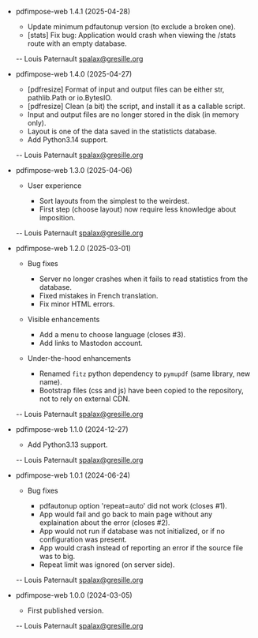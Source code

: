 * pdfimpose-web 1.4.1 (2025-04-28)

    * Update minimum pdfautonup version (to exclude a broken one).
    * [stats] Fix bug: Application would crash when viewing the /stats route with an empty database.

    -- Louis Paternault <spalax@gresille.org>

* pdfimpose-web 1.4.0 (2025-04-27)

    * [pdfresize] Format of input and output files can be either str, pathlib.Path or io.BytesIO.
    * [pdfresize] Clean (a bit) the script, and install it as a callable script.
    * Input and output files are no longer stored in the disk (in memory only).
    * Layout is one of the data saved in the statisticts database.
    * Add Python3.14 support.

    -- Louis Paternault <spalax@gresille.org>

* pdfimpose-web 1.3.0 (2025-04-06)

    * User experience

        * Sort layouts from the simplest to the weirdest.
        * First step (choose layout) now require less knowledge about imposition.

    -- Louis Paternault <spalax@gresille.org>

* pdfimpose-web 1.2.0 (2025-03-01)

    * Bug fixes

        * Server no longer crashes when it fails to read statistics from the database.
        * Fixed mistakes in French translation.
        * Fix minor HTML errors.

    * Visible enhancements

        * Add a menu to choose language (closes #3).
        * Add links to Mastodon account.

    * Under-the-hood enhancements

        * Renamed `fitz` python dependency to `pymupdf` (same library, new name).
        * Bootstrap files (css and js) have been copied to the repository, not to rely on external CDN.

    -- Louis Paternault <spalax@gresille.org>

* pdfimpose-web 1.1.0 (2024-12-27)

    * Add Python3.13 support.

    -- Louis Paternault <spalax@gresille.org>

* pdfimpose-web 1.0.1 (2024-06-24)

    * Bug fixes

        * pdfautonup option 'repeat=auto' did not work (closes #1).
        * App would fail and go back to main page without any explaination about the error (closes #2).
        * App would not run if database was not initialized, or if no configuration was present.
        * App would crash instead of reporting an error if the source file was to big.
        * Repeat limit was ignored (on server side).

    -- Louis Paternault <spalax@gresille.org>

* pdfimpose-web 1.0.0 (2024-03-05)

    * First published version.

    -- Louis Paternault <spalax@gresille.org>
